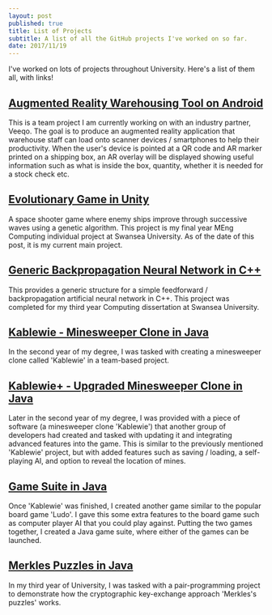 ```yaml
---
layout: post
published: true
title: List of Projects
subtitle: A list of all the GitHub projects I've worked on so far.
date: 2017/11/19
---
```

I've worked on lots of projects throughout University. Here's a list of them all, with links!

## [Augmented Reality Warehousing Tool on Android](https://github.com/meffersino/veeqoARApp)

This is a team project I am currently working on with an industry partner, Veeqo. The goal is to produce an augmented reality application that warehouse staff can load onto scanner devices / smartphones to help their productivity. When the user's device is pointed at a QR code and AR marker printed on a shipping box, an AR overlay will be displayed showing useful information such as what is inside the box, quantity, whether it is needed for a stock check etc.

## [Evolutionary Game in Unity](https://github.com/ThomasFisherSE/EvolutionaryGame)

A space shooter game where enemy ships improve through successive waves using a genetic algorithm. 
This project is my final year MEng Computing individual project at Swansea University. As of the date of this post, it is my current main project.

## [Generic Backpropagation Neural Network in C++](https://github.com/ThomasFisherSE/GenericBackpropNN)

This provides a generic structure for a simple feedforward / backpropagation artificial neural network in C++.
This project was completed for my third year Computing dissertation at Swansea University.

## [Kablewie - Minesweeper Clone in Java](https://github.com/ThomasFisherSE/Kablewie-Minesweeper)

In the second year of my degree, I was tasked with creating a minesweeper clone called 'Kablewie' in a team-based project.

## [Kablewie+ - Upgraded Minesweeper Clone in Java](https://github.com/ThomasFisherSE/KablewiePlus-Minesweeper)

Later in the second year of my degree, I was provided with a piece of software (a minesweeper clone 'Kablewie') that another group of developers had created and tasked with updating it and integrating advanced features into the game. This is similar to the previously mentioned 'Kablewie' project, but with added features such as saving / loading, a self-playing AI, and option to reveal the location of mines.

## [Game Suite in Java](https://github.com/ThomasFisherSE/Java-GameSuite)

Once 'Kablewie' was finished, I created another game similar to the popular board game 'Ludo'. I gave this some extra features to the board game such as computer player AI that you could play against. Putting the two games together, I created a Java game suite, where either of the games can be launched.

## [Merkles Puzzles in Java](https://github.com/ThomasFisherSE/Merkles-Puzzles-Implementation)

In my third year of University, I was tasked with a pair-programming project to demonstrate how the cryptographic key-exchange approach 'Merkles's puzzles' works.
